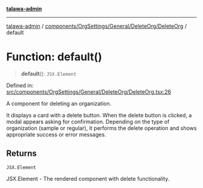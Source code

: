[**talawa-admin**](../../../../../../README.md)

***

[talawa-admin](../../../../../../README.md) / [components/OrgSettings/General/DeleteOrg/DeleteOrg](../README.md) / default

# Function: default()

> **default**(): `JSX.Element`

Defined in: [src/components/OrgSettings/General/DeleteOrg/DeleteOrg.tsx:26](https://github.com/gautam-divyanshu/talawa-admin/blob/9fef64ff9fb30eb3195cc9100606d8b7a89bca79/src/components/OrgSettings/General/DeleteOrg/DeleteOrg.tsx#L26)

A component for deleting an organization.

It displays a card with a delete button. When the delete button is clicked,
a modal appears asking for confirmation. Depending on the type of organization
(sample or regular), it performs the delete operation and shows appropriate
success or error messages.

## Returns

`JSX.Element`

JSX.Element - The rendered component with delete functionality.
